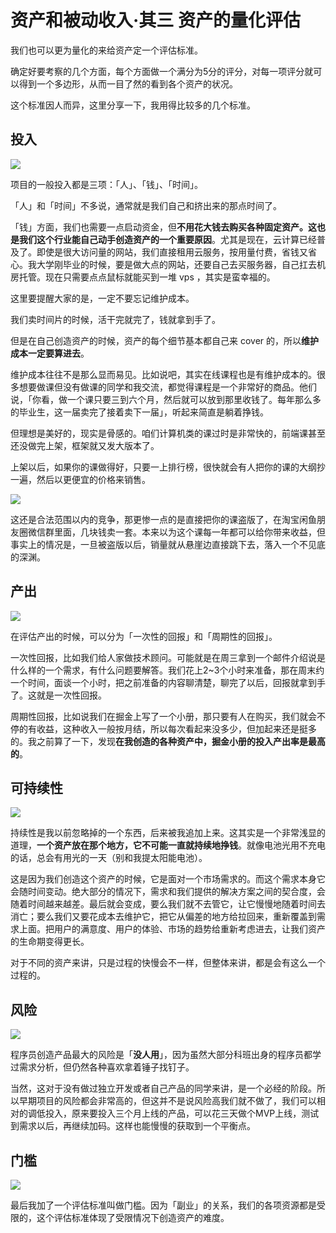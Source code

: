 # 资产和被动收入·其三 资产的量化评估


我们也可以更为量化的来给资产定一个评估标准。

确定好要考察的几个方面，每个方面做一个满分为5分的评分，对每一项评分就可以得到一个多边形，从而一目了然的看到各个资产的状况。

这个标准因人而异，这里分享一下，我用得比较多的几个标准。

## 投入

![](https://theseven.ftqq.com/20200407170730.png)

项目的一般投入都是三项：「人」、「钱」、「时间」。

「人」和「时间」不多说，通常就是我们自己和挤出来的那点时间了。

「钱」方面，我们也需要一点启动资金，但**不用花大钱去购买各种固定资产。这也是我们这个行业能自己动手创造资产的一个重要原因**。尤其是现在，云计算已经普及了。即使是很大访问量的网站，我们直接租用云服务，按用量付费，省钱又省心。我大学刚毕业的时候，要是做大点的网站，还要自己去买服务器，自己扛去机房托管。现在只需要点点鼠标就能买到一堆 vps ，其实是蛮幸福的。


这里要提醒大家的是，一定不要忘记维护成本。

我们卖时间片的时候，活干完就完了，钱就拿到手了。

但是在自己创造资产的时候，资产的每个细节基本都自己来 cover 的，所以**维护成本一定要算进去**。

维护成本往往不是那么显而易见。比如说吧，其实在线课程也是有维护成本的。很多想要做课但没有做课的同学和我交流，都觉得课程是一个非常好的商品。他们说，「你看，做一个课只要三到六个月，然后就可以放到那里收钱了。每年那么多的毕业生，这一届卖完了接着卖下一届」，听起来简直是躺着挣钱。

但理想是美好的，现实是骨感的。咱们计算机类的课过时是非常快的，前端课甚至还没做完上架，框架就又发大版本了。

上架以后，如果你的课做得好，只要一上排行榜，很快就会有人把你的课的大纲抄一遍，然后以更便宜的价格来销售。

![](https://theseven.ftqq.com/20200407170709.png)

这还是合法范围以内的竞争，那更惨一点的是直接把你的课盗版了，在淘宝闲鱼朋友圈微信群里面，几块钱卖一套。本来以为这个课每一年都可以给你带来收益，但事实上的情况是，一旦被盗版以后，销量就从悬崖边直接跳下去，落入一个不见底的深渊。

## 产出

![](https://theseven.ftqq.com/20200407170841.png)

在评估产出的时候，可以分为「一次性的回报」和「周期性的回报」。

一次性回报，比如我们给人家做技术顾问。可能就是在周三拿到一个邮件介绍说是什么样的一个需求，有什么问题要解答。我们花上2~3个小时来准备，那在周末约一个时间，面谈一个小时，把之前准备的内容聊清楚，聊完了以后，回报就拿到手了。这就是一次性回报。

周期性回报，比如说我们在掘金上写了一个小册，那只要有人在购买，我们就会不停的有收益，这种收入一般按月结，所以每次看起来没多少，但加起来还是挺多的。我之前算了一下，发现**在我创造的各种资产中，掘金小册的投入产出率是最高的**。

## 可持续性

![](https://theseven.ftqq.com/20200407171408.png)

持续性是我以前忽略掉的一个东西，后来被我追加上来。这其实是一个非常浅显的道理，**一个资产放在那个地方，它不可能一直就持续地挣钱**。就像电池光用不充电的话，总会有用光的一天（别和我提太阳能电池）。

这是因为我们创造这个资产的时候，它是面对一个市场需求的。而这个需求本身它会随时间变动。绝大部分的情况下，需求和我们提供的解决方案之间的契合度，会随着时间越来越差。最后就会变成，要么我们就不去管它，让它慢慢地随着时间去消亡；要么我们又要花成本去维护它，把它从偏差的地方给拉回来，重新覆盖到需求上面。把用户的满意度、用户的体验、市场的趋势给重新考虑进去，让我们资产的生命期变得更长。

对于不同的资产来讲，只是过程的快慢会不一样，但整体来讲，都是会有这么一个过程的。

## 风险

![](https://theseven.ftqq.com/20200407171237.png)

程序员创造产品最大的风险是「**没人用**」，因为虽然大部分科班出身的程序员都学过需求分析，但仍然各种喜欢拿着锤子找钉子。

当然，这对于没有做过独立开发或者自己产品的同学来讲，是一个必经的阶段。所以早期项目的风险都会非常高的，但这并不是说风险高我们就不做了，我们可以相对的调低投入，原来要投入三个月上线的产品，可以花三天做个MVP上线，测试到需求以后，再继续加码。这样也能慢慢的获取到一个平衡点。

## 门槛

![](https://theseven.ftqq.com/20200407171515.png)

最后我加了一个评估标准叫做门槛。因为「副业」的关系，我们的各项资源都是受限的，这个评估标准体现了受限情况下创造资产的难度。

